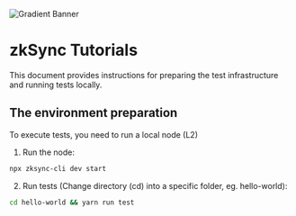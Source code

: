 ![Gradient Banner](https://github.com/matter-labs/tutorials/assets/10233439/8efffb9b-ad1f-4bf2-8f73-9cab8f7ccd22)

# zkSync Tutorials

This document provides instructions for preparing the test infrastructure and running tests locally.

## The environment preparation

To execute tests, you need to run a local node (L2)

1. Run the node:

```bash
npx zksync-cli dev start
```

2. Run tests (Change directory (cd) into a specific folder, eg. hello-world):

```bash
cd hello-world && yarn run test
```

